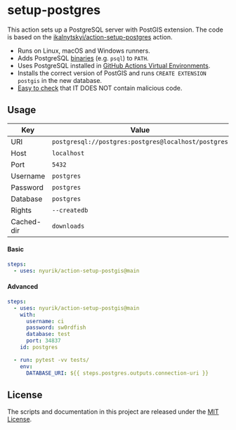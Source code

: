 # setup-postgres

This action sets up a PostgreSQL server with PostGIS extension.  The code is based on the [ikalnytskyi/action-setup-postgres](https://github.com/ikalnytskyi/action-setup-postgres) action.

* Runs on Linux, macOS and Windows runners.
* Adds PostgreSQL [binaries][1] (e.g. `psql`) to `PATH`.
* Uses PostgreSQL installed in [GitHub Actions Virtual Environments][2].
* Installs the correct version of PostGIS and runs `CREATE EXTENSION postgis` in the new database.
* [Easy to check][3] that IT DOES NOT contain malicious code.

[1]: https://www.postgresql.org/docs/current/reference-client.html
[2]: https://github.com/actions/virtual-environments
[3]: action.yml

## Usage

| Key        | Value                                               |
|------------|-----------------------------------------------------|
| URI        | `postgresql://postgres:postgres@localhost/postgres` |
| Host       | `localhost`                                         |
| Port       | `5432`                                              |
| Username   | `postgres`                                          |
| Password   | `postgres`                                          |
| Database   | `postgres`                                          |
| Rights     | `--createdb`                                        |
| Cached-dir | `downloads`                                         |

#### Basic

```yaml
steps:
  - uses: nyurik/action-setup-postgis@main
```

#### Advanced

```yaml
steps:
  - uses: nyurik/action-setup-postgis@main
    with:
      username: ci
      password: sw0rdfish
      database: test
      port: 34837
    id: postgres

  - run: pytest -vv tests/
    env:
      DATABASE_URI: ${{ steps.postgres.outputs.connection-uri }}
```

## License

The scripts and documentation in this project are released under the
[MIT License](LICENSE).
